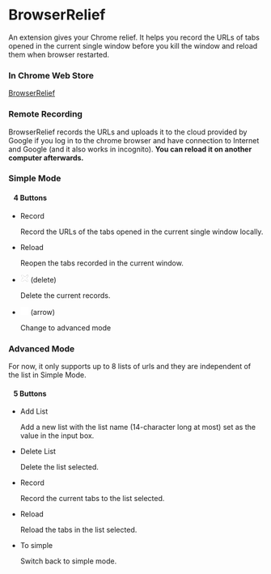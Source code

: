 # BrowserRelief
An extension gives your Chrome relief. It helps you record the URLs of tabs opened in the current single window before you kill the window and reload them when browser restarted.


### In Chrome Web Store
[BrowserRelief](https://chrome.google.com/webstore/detail/browserrelief/egbhplapbklmpgmlgndgggnacggahjfj)


### Remote Recording
BrowserRelief records the URLs and uploads it to the cloud provided by Google if you log in to the chrome browser and have connection to Internet and Google (and it also works in incognito). **You can reload it on another computer afterwards.**

### Simple Mode
#### &nbsp;&nbsp; 4 Buttons
* Record

	Record the URLs of the tabs opened in the current single window locally.
* Reload

	Reopen the tabs recorded in the current window.
* ![cross](deleteCross.png) (delete)

	Delete the current records.
* ![arrow](advanceArrow.png) (arrow)

	Change to advanced mode

### Advanced Mode
For now, it only supports up to 8 lists of urls and they are independent of the list in Simple Mode. 
#### &nbsp;&nbsp; 5 Buttons
* Add List
	
    Add a new list with the list name (14-character long at most) set as the value in the input box. 
* Delete List
	
    Delete the list selected.
* Record
	
    Record the current tabs to the list selected.
* Reload
	
    Reload the tabs in the list selected.
* To simple

    Switch back to simple mode.
